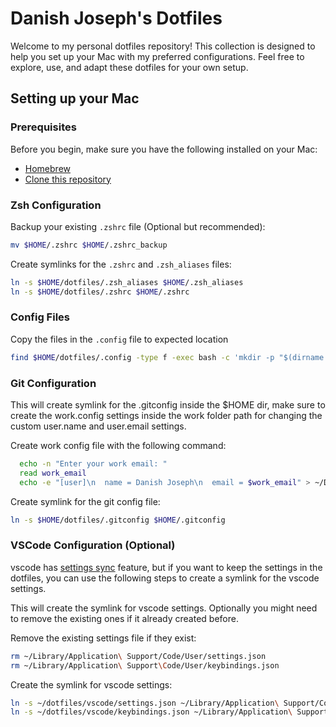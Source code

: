 # Danish Joseph's Dotfiles

Welcome to my personal dotfiles repository! This collection is designed to help you set up your Mac with my preferred configurations. Feel free to explore, use, and adapt these dotfiles for your own setup.

## Setting up your Mac

### Prerequisites

Before you begin, make sure you have the following installed on your Mac:

- [Homebrew](https://brew.sh/)
- [Clone this repository](www.github.com/danishjoseph/dotfiles)

### Zsh Configuration

Backup your existing `.zshrc` file (Optional but recommended):

```zsh
mv $HOME/.zshrc $HOME/.zshrc_backup
```

Create symlinks for the `.zshrc` and `.zsh_aliases` files:

```zsh
ln -s $HOME/dotfiles/.zsh_aliases $HOME/.zsh_aliases
ln -s $HOME/dotfiles/.zshrc $HOME/.zshrc
```

### Config Files

Copy the files in the `.config` file to expected location

```zsh
find $HOME/dotfiles/.config -type f -exec bash -c 'mkdir -p "$(dirname "$HOME/.config/${0#$HOME/dotfiles/.config/}")"; ln -s "$0" "$HOME/.config/${0#$HOME/dotfiles/.config/}"' {} \;
```

### Git Configuration

This will create symlink for the .gitconfig inside the $HOME dir, make sure to create the work.config settings inside the work folder path for changing the custom user.name and user.email settings.

Create work config file with the following command:

```zsh
  echo -n "Enter your work email: "
  read work_email
  echo -e "[user]\n  name = Danish Joseph\n  email = $work_email" > ~/Developer/Work/work.gitconfig
```

Create symlink for the git config file:

```zsh
ln -s $HOME/dotfiles/.gitconfig $HOME/.gitconfig
```

### VSCode Configuration (Optional)

vscode has [settings sync](https://code.visualstudio.com/docs/editor/settings-sync#:~:text=Settings%20Sync%20lets%20you%20share,working%20with%20your%20favorite%20setup.) feature, but if you want to keep the settings in the dotfiles, you can use the following steps to create a symlink for the vscode settings.

This will create the symlink for vscode settings. Optionally you might need to remove the existing ones if it already created before.

Remove the existing settings file if they exist:

```zsh
rm ~/Library/Application\ Support/Code/User/settings.json
rm ~/Library/Application\ Support\Code/User/keybindings.json
```

Create the symlink for vscode settings:

```zsh
ln -s ~/dotfiles/vscode/settings.json ~/Library/Application\ Support/Code/User/settings.json
ln -s ~/dotfiles/vscode/keybindings.json ~/Library/Application\ Support/Code/User/keybindings.json
```
